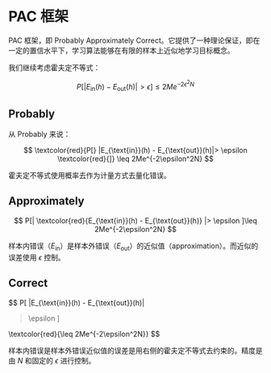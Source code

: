 # PAC 框架

PAC 框架，即 Probably Approximately Correct。它提供了一种理论保证，即在一定的置信水平下，学习算法能够在有限的样本上近似地学习目标概念。

我们继续考虑霍夫定不等式：

$$
P[|E_{\text{in}}(h) - E_{\text{out}}(h)| > \epsilon] \leq 2Me^{-2\epsilon^2N}
$$

## Probably

从 Probably 来说：

$$
\textcolor{red}{P[}
|E_{\text{in}}(h) - E_{\text{out}}(h)|> \epsilon
\textcolor{red}{]}
 \leq 2Me^{-2\epsilon^2N}
$$

霍夫定不等式使用概率去作为计量方式去量化错误。

## Approximately

$$
P[|
\textcolor{red}{E_{\text{in}}(h) - E_{\text{out}}(h)} 
|> \epsilon ]\leq 2Me^{-2\epsilon^2N}
$$

样本内错误（$E_{\text{in}}$）是样本外错误（$E_{\text{out}}$）的近似值（approximation）。而近似的误差使用 $\epsilon$ 控制。

## Correct

$$
P[
|E_{\text{in}}(h) - E_{\text{out}}(h)|
> \epsilon ]

\textcolor{red}{\leq 2Me^{-2\epsilon^2N}}
$$

样本内错误是样本外错误近似值的误差是用右侧的霍夫定不等式去约束的。精度是由 $N$ 和固定的 $\epsilon$ 进行控制。

